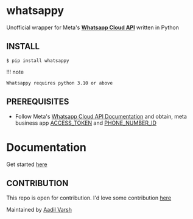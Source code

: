 # whatsappy

Unofficial wrapper for Meta's [**Whatsapp Cloud API**](https://developers.facebook.com/docs/whatsapp/cloud-api) written in Python

## INSTALL

```console
$ pip install whatsappy
```

!!! note

    Whatsappy requires python 3.10 or above

## PREREQUISITES

-   Follow Meta's [Whatsapp Cloud API Documentation](https://developers.facebook.com/docs/whatsapp/cloud-api) and obtain, meta business app [ACCESS_TOKEN](#) and [PHONE_NUMBER_ID]()

# Documentation

Get started [here](https://advrxh.github.io/whatsappy/get-started/)

## CONTRIBUTION

This repo is open for contribution. I'd love some contribution [here](https://github.com/advrxh/whatsappy)

Maintained by [Aadil Varsh](https://advrxh.github.io)
